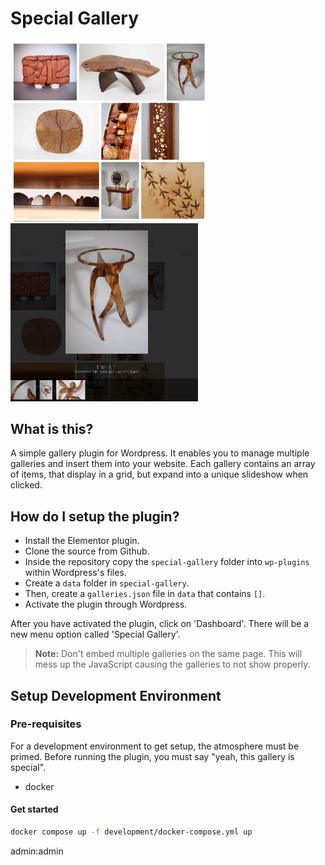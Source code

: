 # Special Gallery
<img src="./docs/gallery_view.png" alt="gallery" width="316">
<img src="./docs/gallery_selected.png" alt="gallery_selected" width="300">


## What is this?
A simple gallery plugin for Wordpress. It enables you to manage multiple galleries and insert them into your website. Each gallery contains an array of items, that display in a grid, but expand into a unique slideshow when clicked.


## How do I setup the plugin?
- Install the Elementor plugin.
- Clone the source from Github.
- Inside the repository copy the `special-gallery` folder into `wp-plugins` within Wordpress's files.
- Create a `data` folder in `special-gallery`.
- Then, create a `galleries.json` file in `data` that contains `[]`.
- Activate the plugin through Wordpress.

After you have activated the plugin, click on 'Dashboard'. There will be a new menu option called 'Special Gallery'.
> **Note:** Don't embed multiple galleries on the same page. This will mess up the JavaScript causing the galleries to not show properly.


## Setup Development Environment

### Pre-requisites
For a development environment to get setup, the atmosphere must be primed.
Before running the plugin, you must say "yeah, this gallery is special".

- docker

#### Get started

```bash
docker compose up -f development/docker-compose.yml up
```

admin:admin
